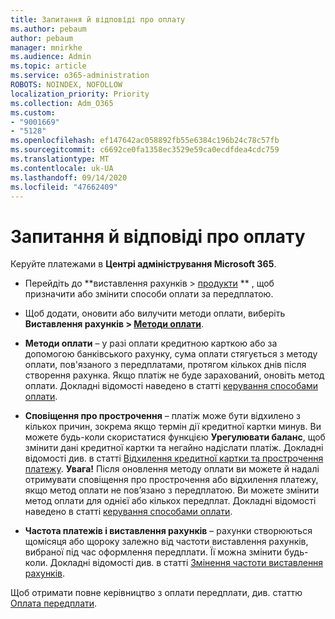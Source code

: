 ```yaml
---
title: Запитання й відповіді про оплату
ms.author: pebaum
author: pebaum
manager: mnirkhe
ms.audience: Admin
ms.topic: article
ms.service: o365-administration
ROBOTS: NOINDEX, NOFOLLOW
localization_priority: Priority
ms.collection: Adm_O365
ms.custom:
- "9001669"
- "5128"
ms.openlocfilehash: ef147642ac058892fb55e6384c196b24c78c57fb
ms.sourcegitcommit: c6692ce0fa1358ec3529e59ca0ecdfdea4cdc759
ms.translationtype: MT
ms.contentlocale: uk-UA
ms.lasthandoff: 09/14/2020
ms.locfileid: "47662409"
---
```

# <a name="payment-faq"></a>Запитання й відповіді про оплату

Керуйте платежами в **Центрі адміністрування Microsoft 365**. 

- Перейдіть до **виставлення рахунків > [продукти](https://go.microsoft.com/fwlink/p/?linkid=842054) ** , щоб призначити або змінити способи оплати за передплатою.
- Щоб додати, оновити або вилучити методи оплати, виберіть **Виставлення рахунків > [Методи оплати](https://go.microsoft.com/fwlink/p/?linkid=2018806)**.

- **Методи оплати** – у разі оплати кредитною карткою або за допомогою банківського рахунку, сума оплати стягується з методу оплати, пов'язаного з передплатами, протягом кількох днів після створення рахунка. Якщо платіж не буде зарахований, оновіть метод оплати. Докладні відомості наведено в статті [керування способами оплати](https://docs.microsoft.com/microsoft-365/commerce/billing-and-payments/manage-payment-methods).

- **Сповіщення про прострочення** – платіж може бути відхилено з кількох причин, зокрема якщо термін дії кредитної картки минув. Ви можете будь-коли скористатися функцією **Урегулювати баланс**, щоб змінити дані кредитної картки та негайно надіслати платіж. Докладні відомості див. в статті [Відхилення кредитної картки та прострочення платежу](https://docs.microsoft.com/microsoft-365/commerce/billing-and-payments/pay-for-your-subscription?view=o365-worldwide#what-if-my-credit-card-was-declined-and-my-payment-is-past-due). **Увага!** Після оновлення методу оплати ви можете й надалі отримувати сповіщення про прострочення або відхилення платежу, якщо метод оплати не пов’язано з передплатою. Ви можете змінити метод оплати для однієї або кількох передплат. Докладні відомості наведено в статті [керування способами оплати](https://docs.microsoft.com/microsoft-365/commerce/billing-and-payments/manage-payment-methods?view=o365-worldwide).

- **Частота платежів і виставлення рахунків** – рахунки створюються щомісяця або щороку залежно від частоти виставлення рахунків, вибраної під час оформлення передплати. Її можна змінити будь-коли. Докладні відомості див. в статті [Змінення частоти виставлення рахунків](https://docs.microsoft.com/microsoft-365/commerce/billing-and-payments/change-payment-frequency).

Щоб отримати повне керівництво з оплати передплати, див. статтю [Оплата передплати](https://docs.microsoft.com/microsoft-365/commerce/billing-and-payments/pay-for-your-subscription?view=o365-worldwide).
